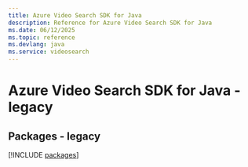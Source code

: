 ```yaml
---
title: Azure Video Search SDK for Java
description: Reference for Azure Video Search SDK for Java
ms.date: 06/12/2025
ms.topic: reference
ms.devlang: java
ms.service: videosearch
---
```

# Azure Video Search SDK for Java - legacy
## Packages - legacy
[!INCLUDE [packages](video-search-index.md)]